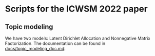 # Scripts for the ICWSM 2022 paper

## Topic modeling

We have two models: Latent Dirichlet Allocation and Nonnegative Matrix Factorization. The documentation can be found in [docs/topic_modeling_doc.md](docs/topic_modeling_doc.md).